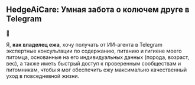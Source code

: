 ## HedgeAiCare:  Умная забота о колючем друге  в Telegram 
🦔

Я, **как владелец ежа**, хочу получать от ИИ-агента в Telegram экспертные консультации по содержанию, питанию и гигиене моего питомца, основанные на его индивидуальных данных (порода, возраст, вес), а также иметь быстрый доступ к проверенным сообществам и питомникам, чтобы я мог обеспечить ежу максимально качественный уход в повседневной жизни.


